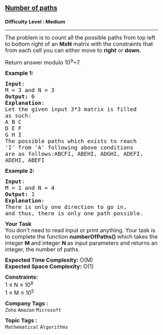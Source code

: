 <h2><a href="https://www.geeksforgeeks.org/problems/number-of-paths0926/1?utm_source=gfg&utm_medium=article&utm_campaign=bottom_sticky_on_article">Number of paths</a></h2><h3>Difficulty Level : Medium</h3><hr><div class="problems_problem_content__Xm_eO"><p><span style="font-size: 18px;">The problem is to count all the possible paths from top left to bottom right of an <strong>MxN</strong>&nbsp;matrix with the constraints that from each cell you can either move to <strong>right</strong> or <strong>down</strong>.</span></p>
<p><span style="font-size: 18px;">Return answer modulo 10<sup>9</sup>+7.</span></p>
<p><span style="font-size: 18px;"><strong>Example 1:</strong></span></p>
<pre><span style="font-size: 18px;"><strong>Input</strong>:
M = 3 and N = 3
<strong>Output:</strong>&nbsp;6
<strong>Explanation</strong>:
Let the given input 3*3 matrix is filled 
as such:
A B C
D E F
G H I
The possible paths which exists to reach 
'I' from 'A' following above conditions 
are as follows:ABCFI, ABEHI, ADGHI, ADEFI, 
ADEHI, ABEFI
</span></pre>
<p><span style="font-size: 18px;"><strong>Example 2:</strong></span></p>
<pre><span style="font-size: 18px;"><strong>Input</strong>:
M = 1 and N = 4
<strong>Output:</strong> 1
<strong>Explanation</strong>:
There is only one direction to go in,<br>and thus, there is only one path possible.<br></span></pre>
<p><span style="font-size: 18px;"><strong style="font-size: 18px;">Your Task</strong><br><span style="font-size: 18px;">You don't need to read input or print anything. Your task is to complete the function <strong>numberOfPaths() </strong>which takes the integer <strong>M </strong>and integer <strong>N </strong>as input parameters and returns an integer, the number of paths.</span></span></p>
<p><span style="font-size: 18px;"><span style="font-size: 18px;"><strong>Expected Time Complexity:</strong> O(M)<br></span><strong style="font-size: 18px;">Expected Space Complexity:</strong><span style="font-size: 18px;">&nbsp;O(1)</span><span style="font-size: 18px;"><br></span></span></p>
<p><span style="font-size: 18px;"><strong>Constraints:</strong></span><br><span style="font-size: 18px;">1 ≤ N ≤ 10<sup>8</sup><br>1 ≤ M ≤ 10<sup>5</sup><br></span></p></div><p><span style=font-size:18px><strong>Company Tags : </strong><br><code>Zoho</code>&nbsp;<code>Amazon</code>&nbsp;<code>Microsoft</code>&nbsp;<br><p><span style=font-size:18px><strong>Topic Tags : </strong><br><code>Mathematical</code>&nbsp;<code>Algorithms</code>&nbsp;